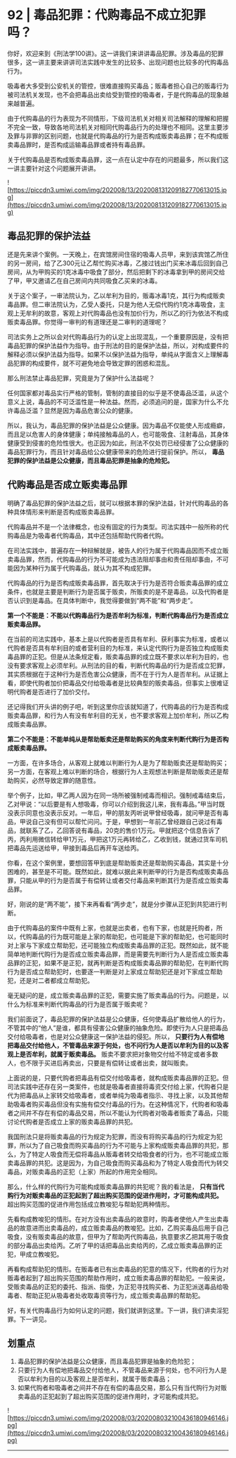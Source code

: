 # 92 | 毒品犯罪：代购毒品不成立犯罪吗？

你好，欢迎来到《刑法学100讲》。这一讲我们来讲讲毒品犯罪。涉及毒品的犯罪很多，这一讲主要来讲讲司法实践中发生的比较多、出现问题也比较多的代购毒品行为。

吸毒者大多受到公安机关的管控，很难直接购买毒品；贩毒者担心自己的贩毒行为被司法机关发现，也不会把毒品出卖给受到管控的吸毒者，于是代购毒品的现象越来越普遍。

由于代购毒品的行为表现为不同情形，下级司法机关对相关司法解释的理解和把握不完全一致，导致各地司法机关对相同代购毒品行为的处理也不相同。这里主要涉及罪与非罪的区别问题，也就是代购毒品的行为是否构成贩卖毒品罪；在不构成贩卖毒品罪时，是否构成运输毒品罪或者持有毒品罪。

关于代购毒品是否构成贩卖毒品罪，这一点在认定中存在的问题最多，所以我们这一讲主要针对这个问题展开讲讲。

![https://piccdn3.umiwi.com/img/202008/13/202008131209182770613015.jpg](https://piccdn3.umiwi.com/img/202008/13/202008131209182770613015.jpg)

## 毒品犯罪的保护法益

还是先来讲个案例。一天晚上，在宾馆房间住宿的吸毒人员甲，来到该宾馆乙所住的另一房间，给了乙300元让乙帮忙购买冰毒，乙接过钱出门买来冰毒后回到自己房间，从为甲购买的1克冰毒中吸食了部分，然后把剩下的冰毒拿到甲的房间交给了甲，甲又邀请乙在自己房间内共同吸食乙买来的冰毒。

关于这个案子，一审法院认为，乙以牟利为目的，贩毒冰毒1克，其行为构成贩卖毒品罪。但二审法院认为，乙受人委托，只是为他人无偿代购约1克冰毒吸食，主观上无牟利的故意，客观上对代购毒品也没有加价行为，所以乙的行为依法不构成贩卖毒品罪。你觉得一审判的有道理还是二审判的道理呢？

司法实务上之所以会对代购毒品行为的认定上出现混乱，一个重要原因是，没有把毒品犯罪的保护法益作为指导。由于刑法的目的是保护法益，所以，对构成要件的解释必须以保护法益为指导。如果不以保护法益为指导，单纯从字面含义上理解毒品犯罪的构成要件，就不可避免地会导致定罪的困惑和混乱。

那么刑法禁止毒品犯罪，究竟是为了保护什么法益呢？

任何国家都对毒品实行严格的管制，管制的直接目的似乎是不使毒品泛滥，从这个意义上说，毒品的不可泛滥性是一种法益。然而，必须追问的是，国家为什么不允许毒品泛滥？显然是因为毒品危害公众的健康。

所以，我认为，毒品犯罪的保护法益是公众健康。因为毒品不仅能使人形成瘾癖，而且足以危害人的身体健康；单纯接触毒品的人，也可能吸食、注射毒品，其身体健康受到侵害的危险性很大。也正因为如此，刑法不仅处罚已经侵害了公众健康的毒品犯罪行为，而且针对毒品给公众健康带来的危险进行提前保护。所以， **毒品犯罪的保护法益是公众健康，而且毒品犯罪是抽象的危险犯。**

## 代购毒品是否成立贩卖毒品罪

明确了毒品犯罪的保护法益之后，就可以根据本罪的保护法益，针对代购毒品的各种具体情形来判断是否构成贩卖毒品罪。

代购毒品并不是一个法律概念，也没有固定的行为类型。司法实践中一般所称的代购毒品是为吸毒者代购毒品，其中还包括帮助代购者代购。

在司法实践中，普遍存在一种辩解就是，被告人的行为属于代购毒品因而不成立贩卖毒品罪，然而，代购毒品的行为不可能成为违法阻却事由和责任阻却事由，不可能因为某种行为属于代购毒品，就认为其不构成犯罪。

代购毒品的行为是否构成贩卖毒品罪，首先取决于行为是否符合贩卖毒品罪的成立条件，也就是主要是判断行为是否属于贩卖，所贩卖的是不是毒品，以及代购者是否认识到是毒品。在具体判断中，我觉得要做到“两不能”和“两步走”。

 **第一个不能是：不能以代购毒品行为是否牟利为标准，判断代购毒品行为是否成立贩卖毒品罪。**

在当前的司法实践中，基本上是以代购者是否具有牟利、获利事实为标准，或者以代购者是否具有牟利目的或者营利目的为标准，来认定代购行为是否独立构成贩卖毒品罪的正犯。但是从法条规定看，贩卖毒品罪的成立既不要求以牟利为目的，也没有要求客观上必须牟利。从刑法的目的看，判断代购毒品的行为是否成立犯罪，其实质根据在于这种行为是否危害公众健康，而不在于行为人是否牟利。从证据上看，即使代购者加价把毒品交付给吸毒者是比较典型的贩卖毒品，但事实上很难证明代购者是否进行了加价交付。

还记得我们开头讲的例子吧，听到这里你应该就知道了，代购毒品的行为是否构成贩卖毒品罪，和行为人有没有牟利目的无关，也不要求客观上加价牟利，所以乙构成贩卖毒品罪。

 **第二个不能是：不能单纯从是帮助贩卖还是帮助购买的角度来判断代购行为是否构成贩卖毒品罪。**

一方面，在许多场合，从客观上就难以判断行为人是为了帮助贩卖还是帮助购买；另一方面，在客观上难以判断的场合，根据行为人主观想法判断是帮助贩卖还是帮助购买，必然导致定罪的随意性。

举个例子，比如，甲乙两人因为在同一场所被强制戒毒而相识。强制戒毒结束后，乙对甲说：“以后要是有人想吸毒，你可以介绍到我这儿来，我有毒品。”甲当时既没表示同意也没表示反对。一年后，甲的朋友丙听说甲曾经吸毒，就问甲是否有毒品，甲说自己没有但可以帮忙问问。于是，甲想到一年前乙曾经跟自己说过有毒品，就联系了乙，乙回答说有毒品，20克的售价1万元。甲就把这个信息告诉了丙，丙利用微信转给甲1万元，甲把这1万元再转给乙，乙收到钱，就通过货车司机把毒品先运送给甲，甲接到毒品后再开车送给丙。

你看，在这个案例里，要想回答甲到底是帮助贩卖还是帮助购买毒品，其实是十分困难的，甚至是不可能。既然如此，就难以据此来判断甲的行为是否构成贩卖毒品罪，只能从甲的行为是否属于有偿转让或者交付毒品来判断其行为是否成立贩卖毒品罪。

好，刚说的是“两不能”，接下来再看看“两步走”，就是分步骤从正犯到共犯进行判断。

由于代购毒品的案件中既有上家，也就是出卖者，也有下家，也就是托购者，所以，代购毒品的行为既可能是上家的帮助犯，也可能是下家的帮助犯，也可能同时对上家与下家成立帮助犯，还可能独立构成贩卖毒品罪的正犯。既然如此，就不能简单地判断代购行为是否成立贩卖毒品罪，而是需要先判断行为人是否成立贩卖毒品罪的正犯，如果不是正犯，就再判断是否构成贩卖毒品罪的帮助犯，在判断代购行为是否成立帮助犯时，也要逐一判断是对上家成立帮助犯还是对下家成立帮助犯，还是对二者都成立帮助犯。

毫无疑问的是，成立贩卖毒品罪的正犯，需要实施了贩卖毒品的行为。问题是，以什么为标准来判断代购毒品的行为是否属于贩卖呢？

我们前面说了，毒品犯罪的保护法益是公众健康，任何使毒品扩散给他人的行为，不管其中的“他人”是谁，都具有侵害公众健康的抽象危险。即使行为人只是把毒品交付给吸毒者，也是对公众健康这一保护法益的侵犯。所以， **只要行为人有偿地把毒品交付给他人，不管毒品来源于何处，也不问行为人是否以牟利为目的以及客观上是否牟利，就属于贩卖毒品。** 贩卖不要求把对象物交付给不特定或者多数人，也不限于买进后再卖出，只要是有偿转让或者出卖，就叫贩卖。

上面说的是，只要代购者把毒品有偿交付给吸毒者，就构成贩卖毒品罪的正犯。但司法实践中还存在另一类案件，也就是吸毒者直接将毒资交付给上家，代购者只是代为把毒品从上家转交给吸毒者，或者单纯为吸毒者指示、寻找上家，以及其他帮助吸毒者购买毒品但没有实施有偿交付毒品的行为。在这种情况下，代购者和吸毒者之间并不存在有偿的毒品交易，所以不能认为代购者对吸毒者贩卖了毒品，只能讨论代购者是否成立上家的贩卖毒品罪的共犯。

我国刑法只是将贩卖毒品的行为规定为犯罪，而没有将购买毒品的行为规定为犯罪，所以为了自己吸食而购买毒品的行为不可能与上家构成贩卖毒品罪的共犯，那么，为了特定人吸食而无偿将毒品从贩毒者转交给吸食者的行为，也不可能成立贩卖毒品罪的共犯。这是因为，为自己吸食而购买毒品和为了特定人吸食而代为转交毒品，对贩卖毒品的正犯（上家）所起的作用完全相同。

那么，什么样的代购行为可能构成贩卖毒品罪的共犯呢？我的看法是， **只有当代购行为对贩卖毒品的正犯起到了超出购买范围的促进作用时，才可能构成共犯。** 超出购买范围的促进作用包括成立教唆犯与帮助犯两种情形。

先看构成教唆犯的情形。在对方没有出卖毒品的故意时，购毒者使他人产生出卖毒品的故意进而出卖毒品的，成立贩卖毒品的教唆犯。比如，乙购买毒品后用于自己吸食，没有贩卖毒品的故意，但甲为了帮助丙代购毒品，执意要求乙把其用于吸食的部分毒品出卖给丙。乙听了甲的话把毒品出卖给丙的，乙成立贩卖毒品罪的正犯，甲成立教唆犯。

再看构成帮助犯的情形。在贩毒者已有出卖毒品的犯意的情况下，代购者的行为对贩毒者起到了超出购买范围的帮助作用时，成立贩卖毒品罪的帮助犯。一般来说，受贩卖毒品的正犯的委托、指派、指使，为正犯寻找购买者、为正犯派送毒品给吸毒者、帮助正犯从吸毒者处收取毒资等行为，成立贩卖毒品罪的帮助犯。

好，有关代购毒品行为如何认定的问题，我们就讲到这里。下一讲，我们讲卖淫犯罪。下一讲见。

## 划重点

1. 毒品犯罪的保护法益是公众健康，而且毒品犯罪是抽象的危险犯；
2. 只要行为人有偿地把毒品交付给他人，不管毒品来源于何处，也不问行为人是否以牟利为目的以及客观上是否牟利，就属于贩卖毒品；
3. 如果代购者和吸毒者之间并不存在有偿的毒品交易，那么只有当代购行为对贩卖毒品的正犯起到了超出购买范围的促进作用时，才可能构成共犯。


![https://piccdn3.umiwi.com/img/202008/03/202008032100436180946146.jpg](https://piccdn3.umiwi.com/img/202008/03/202008032100436180946146.jpg)

---
